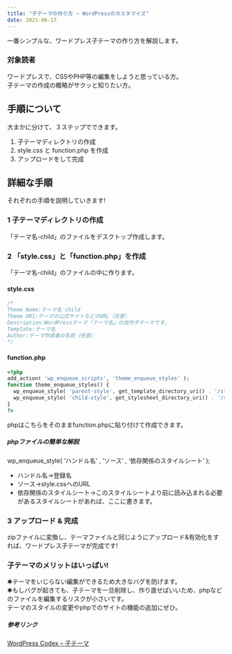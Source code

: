 ```yaml
---
title: "子テーマの作り方 – WordPressのカスタマイズ"
date: 2021-06-17
---
```


一番シンプルな、ワードプレス子テーマの作り方を解説します。

### 対象読者
ワードプレスで、CSSやPHP等の編集をしようと思っている方。   
子テーマの作成の概略がサクッと知りたい方。

## 手順について
大まかに分けて、３ステップでできます。　　　　　
1. 子テーマディレクトリの作成  
2. style.css と function.php を作成  
3. アップロードをして完成  
  
##  詳細な手順
それぞれの手順を説明していきます!
### 1 子テーマディレクトリの作成 
「テーマ名-child」のファイルをデスクトップ作成します。

### 2 「style.css」と「function.php」を作成

「テーマ名-child」のファイルの中に作ります。

#### style.css

```c
/*
Theme Name:テーマ名 child
Theme URI:テーマの公式サイトなどのURL（任意）
Description:WordPressテーマ「テーマ名」の自作子テーマです。
Template:テーマ名
Author:テーマ作成者の名前（任意）
*/
```
#### function.php

```php
<?php
add_action( 'wp_enqueue_scripts', 'theme_enqueue_styles' );
function theme_enqueue_styles() {
  wp_enqueue_style( 'parent-style', get_template_directory_uri() . '/style.css' );
  wp_enqueue_style( 'child-style', get_stylesheet_directory_uri() . '/style.css', array('parent-style'));
}
?>
```

phpはこちらをそのままfunction.phpに貼り付けて作成できます。
   
##### phpファイルの簡単な解説

wp_enqueue_style( ‘ハンドル名’ , ‘ソース’ , ‘依存関係のスタイルシート’ );
   
- ハンドル名→登録名  
- ソース→style.cssへのURL  
- 依存関係のスタイルシート→このスタイルシートより前に読み込まれる必要があるスタイルシートがあれば、ここに書きます。  

### 3 アップロード & 完成

zipファイルに変換し、テーマファイルと同じようにアップロード&有効化をすれば、ワードプレス子テーマが完成です!

### 子テーマのメリットはいっぱい!

✱テーマをいじらない編集ができるため大きなバグを防げます。   
✱もしバグが起きても、子テーマを一旦削除し、作り直せばいいため、phpなどのファイルを編集するリスクが小さいです。　　  
テーマのスタイルの変更やphpでのサイトの機能の追加にぜひ。


##### 参考リンク
[WordPress Codex – 子テーマ](URL "https://wpdocs.osdn.jp/%E5%AD%90%E3%83%86%E3%83%BC%E3%83%9E")
